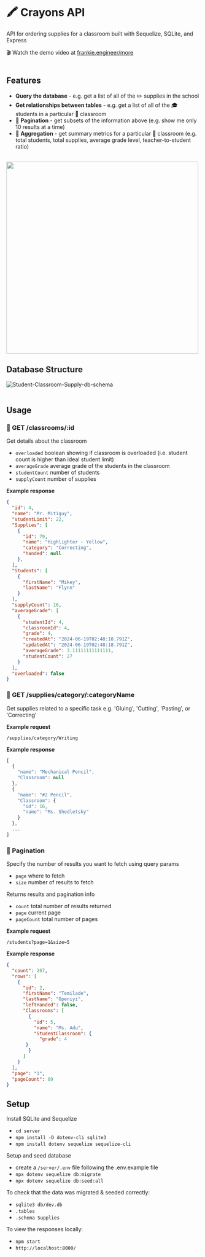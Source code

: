# 🖍️ Crayons API
API for ordering supplies for a classroom built with Sequelize, SQLite, and Express 

🎬 Watch the demo video at [frankie.engineer/more](https://frankie.engineer/more)
<br></br>

## Features
- **Query the database** - e.g. get a list of all of the ✏️ supplies in the school
- **Get relationships between tables** - e.g. get a list of all of the 🎓 students in a particular 🏫 classroom
- 📖 **Pagination** - get subsets of the information above (e.g. show me only 10 results at a time)
- 🎒 **Aggregation** - get summary metrics for a particular 🏫 classroom (e.g. total students, total supplies, average grade level, teacher-to-student ratio)
<br></br>

<img src="https://storage.googleapis.com/frankie-esparza-portfolio/gifs/crayons.gif" width="500">

## Database Structure 
![Student-Classroom-Supply-db-schema](https://appacademy-open-assets.s3.us-west-1.amazonaws.com/Modular-Curriculum/content/week-11/practices/Student-Classroom-Supply-db-schema.png)
<br></br>

## Usage
### 🏫 GET /classrooms/:id

Get details about the classroom
- `overloaded` boolean showing if classroom is overloaded (i.e. student count is higher than ideal student limit)
- `averageGrade` average grade of the students in the classroom
- `studentCount` number of students
- `supplyCount` number of supplies

**Example response**
```json
{
  "id": 4,
  "name": "Mr. Mitiguy",
  "studentLimit": 22,
  "Supplies": [
    {
      "id": 79,
      "name": "Highlighter - Yellow",
      "category": "Correcting",
      "handed": null
    },
  ],
  "Students": [
    {
      "firstName": "Mikey",
      "lastName": "Flynn"
    }
  ],
  "supplyCount": 16,
  "averageGrade": [
    {
      "studentId": 4,
      "classroomId": 4,
      "grade": 4,
      "createdAt": "2024-06-19T02:48:18.791Z",
      "updatedAt": "2024-06-19T02:48:18.791Z",
      "averageGrade": 3.11111111111111,
      "studentCount": 27
    }
  ],
  "overloaded": false
}
```

### 🎒 GET /supplies/category/:categoryName
Get supplies related to a specific task e.g. 'Gluing', 'Cutting', 'Pasting', or 'Correcting'

**Example request**
```
/supplies/category/Writing
```

**Example response**
```js
[
  {
    "name": "Mechanical Pencil",
    "Classroom": null
  },
  {
    "name": "#2 Pencil",
    "Classroom": {
      "id": 16,
      "name": "Ms. Shedletsky"
    }
  },
  ...
]
```


### 📖 Pagination
Specify the number of results you want to fetch using query params
- `page` where to fetch
- `size` number of results to fetch

Returns results and pagination info
- `count` total number of results returned
- `page` current page
- `pageCount` total number of pages

**Example request**
```
/students?page=1&size=5
```

**Example response**
```json
{
  "count": 267,
  "rows": [
    {
      "id": 2,
      "firstName": "Temilade",
      "lastName": "Openiyi",
      "leftHanded": false,
      "Classrooms": [
        {
          "id": 5,
          "name": "Ms. Adu",
          "StudentClassroom": {
            "grade": 4
       }
        }
      ]
    }
  ],
  "page": "1",
  "pageCount": 89
}
```

## Setup 
Install SQLite and Sequelize
- `cd server`
- `npm install -D dotenv-cli sqlite3`
- `npm install dotenv sequelize sequelize-cli`

Setup and seed database
- create a `/server/.env` file following the .env.example file 
- `npx dotenv sequelize db:migrate`
- `npx dotenv sequelize db:seed:all`

To check that the data was migrated & seeded correctly: 
- `sqlite3 db/dev.db`
- `.tables`
- `.schema Supplies`

To view the responses locally:
- `npm start`
- `http://localhost:8000/`

